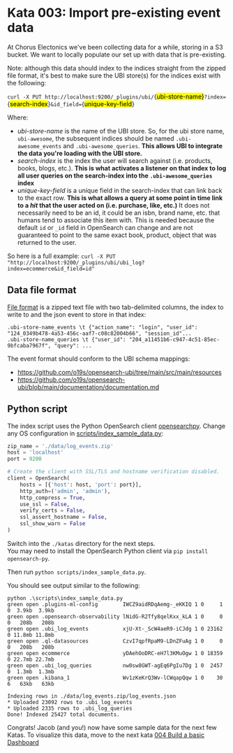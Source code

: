 # Kata 003:  Import pre-existing event data

At Chorus Electonics we've been collecting data for a while, storing in a S3 bucket.  We want to locally populate our set up with data that is pre-existing.

Note: although this data should index to the indices straight from the zipped file format, it's best to make sure the UBI store(s) for the indices exist with the following:

`curl -X PUT http://localhost:9200/_plugins/ubi/`{<mark>ubi-store-name}</mark>`?index=`{<mark>search-index</mark>}`&id_field=`{<mark>unique-key-field</mark>}

Where:
- *ubi-store-name* is the name of the UBI store.  So, for the ubi store name, `ubi-awesome`, the subsequent indices should be named `.ubi-awesome_events` and `.ubi-awesome_queries`.  **This allows UBI to integrate the data you're loading with the UBI store.** 
- *search-index* is the index the user will search against (i.e. products, books, blogs, etc.). **This is what activates a listener on that index to log all user queries on the search-index into the `.ubi-awesome_queries` index**
- *unique-key-field* is a unique field in the search-index that can link back to the exact row. **This is what allows a query at some point in time link to a *hit* that the user acted on (i.e. purchase, like, etc.)**  It does not necessarily need to be an id, it could be an isbn, brand name, etc. that humans tend to associate this item with. This is needed because the default `id` or `_id` field in OpenSearch can change and are not guaranteed to point to the same exact book, product, object that was returned to the user.

So here is a full example:
`curl -X PUT "http://localhost:9200/_plugins/ubi/ubi_log?index=ecommerce&id_field=id"`

## Data file format
[File format](data/log_events.zip) is a zipped text file with two tab-delimited columns, the index to write to and the json event to store in that index:

```
.ubi-store-name_events \t {"action_name": "login", "user_id": "124_0349b478-4a53-456c-aaf7-c08c82004b66", "session_id"...
.ubi-store-name_queries \t {"user_id": "204_a11451b6-c947-4c51-85ec-9bfcaba7967f", "query": ...
```

The event format should conform to the UBI schema mappings: 
- https://github.com/o19s/opensearch-ubi/tree/main/src/main/resources
- https://github.com/o19s/opensearch-ubi/blob/main/documentation/documentation.md

## Python script
The index script uses the Python OpenSearch client [opensearchpy](https://pypi.org/project/opensearch-py/).
Change any OS configuration in [scripts/index_sample_data.py](scripts/index_sample_data.py):

```python
zip_name = './data/log_events.zip'
host = 'localhost'
port = 9200

# Create the client with SSL/TLS and hostname verification disabled.
client = OpenSearch(
	hosts = [{'host': host, 'port': port}],
	http_auth=('admin', 'admin'),
	http_compress = True, 
	use_ssl = False,
	verify_certs = False,
	ssl_assert_hostname = False,
	ssl_show_warn = False
)
```

Switch into the `./katas` directory for the next steps.  
You may need to install the OpenSearch Python client via `pip install opensearch-py`.

Then run `python scripts/index_sample_data.py`.

You should see output similar to the following:
```
python .\scripts\index_sample_data.py
green open .plugins-ml-config        IWCZ9aidRDqAemg-_eKKIQ 1 0     1 0  3.9kb  3.9kb
green open .opensearch-observability lNidG-R2Tfy8qelKxx_kLA 1 0     0 0   208b   208b
green open .ubi_log_events           xjU-Xt-_ScW4aeR9-iCJdg 1 0 23162 0 11.8mb 11.8mb
green open .ql-datasources           CzvI7qpfRpaM9-LDnZFuAg 1 0     0 0   208b   208b
green open ecommerce                 yDAehOoDRC-eH7l3KMuOgw 1 0 18359 0 22.7mb 22.7mb
green open .ubi_log_queries          nw0sw8GWT-agEq6PgIu7Dg 1 0  2457 0  1.3mb  1.3mb
green open .kibana_1                 Wv1zKeKrQ3Wv-lCWqapQqw 1 0    30 6   63kb   63kb

Indexing rows in ./data/log_events.zip/log_events.json
* Uploaded 23092 rows to .ubi_log_events
* Uploaded 2335 rows to .ubi_log_queries
Done! Indexed 25427 total documents.
```

Congrats!
Jacob (and you!) now have some sample data for the next few Katas. 
To visualize this data, move to the next kata [004 Build a basic Dashboard](./004_build_a_basic_dashboard.md)

